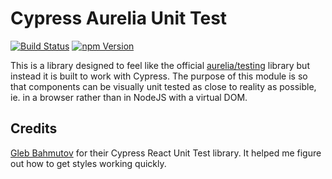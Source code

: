 # Cypress Aurelia Unit Test

[![Build Status](https://travis-ci.org/silbinarywolf/cypress-aurelia-unit-test.svg?branch=master)](https://travis-ci.org/silbinarywolf/cypress-aurelia-unit-test)
[![npm Version](https://img.shields.io/npm/v/cypress-aurelia-unit-test.svg)](https://www.npmjs.com/package/cypress-aurelia-unit-test)

This is a library designed to feel like the official [aurelia/testing](https://github.com/aurelia/testing) library but instead it is built to work with Cypress.
The purpose of this module is so that components can be visually unit tested as close to reality as possible, ie. in a browser rather than in NodeJS with a virtual DOM.

## Credits

[Gleb Bahmutov](https://github.com/bahmutov/cypress-react-unit-test) for their Cypress React Unit Test library. It helped me figure out how to get styles working quickly.
